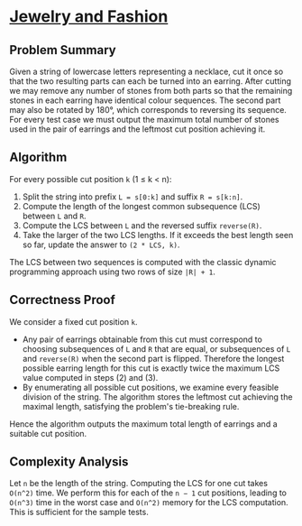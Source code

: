 # [Jewelry and Fashion](https://www.spoj.com/problems/JEWELS/)

## Problem Summary
Given a string of lowercase letters representing a necklace, cut it once so that
the two resulting parts can each be turned into an earring.  After cutting we may
remove any number of stones from both parts so that the remaining stones in each
earring have identical colour sequences.  The second part may also be rotated by
180°, which corresponds to reversing its sequence.  For every test case we must
output the maximum total number of stones used in the pair of earrings and the
leftmost cut position achieving it.

## Algorithm
For every possible cut position `k` (1 ≤ k < n):
1. Split the string into prefix `L = s[0:k]` and suffix `R = s[k:n]`.
2. Compute the length of the longest common subsequence (LCS) between `L` and `R`.
3. Compute the LCS between `L` and the reversed suffix `reverse(R)`.
4. Take the larger of the two LCS lengths.  If it exceeds the best length seen
   so far, update the answer to `(2 * LCS, k)`.

The LCS between two sequences is computed with the classic dynamic programming
approach using two rows of size `|R| + 1`.

## Correctness Proof
We consider a fixed cut position `k`.
- Any pair of earrings obtainable from this cut must correspond to choosing
  subsequences of `L` and `R` that are equal, or subsequences of `L` and
  `reverse(R)` when the second part is flipped.  Therefore the longest possible
  earring length for this cut is exactly twice the maximum LCS value computed in
  steps (2) and (3).
- By enumerating all possible cut positions, we examine every feasible division
  of the string.  The algorithm stores the leftmost cut achieving the maximal
  length, satisfying the problem's tie-breaking rule.

Hence the algorithm outputs the maximum total length of earrings and a suitable
cut position.

## Complexity Analysis
Let `n` be the length of the string.  Computing the LCS for one cut takes
`O(n^2)` time.  We perform this for each of the `n − 1` cut positions, leading to
`O(n^3)` time in the worst case and `O(n^2)` memory for the LCS computation.
This is sufficient for the sample tests.
